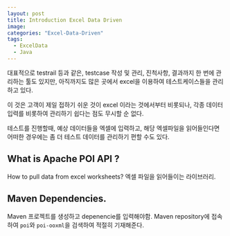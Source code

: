 ```yaml
---
layout: post
title: Introduction Excel Data Driven
image:
categories: "Excel-Data-Driven"
tags:
  - ExcelData
  - Java
---
```


대표적으로 testrail 등과 같은, testcase 작성 및 관리, 진척사항, 결과까지 한 번에 관리하는 툴도 있지만, 아직까지도 많은 곳에서 excel을 이용하여 테스트케이스들을 관리하고 있다.

이 것은 고객이 제일 접하기 쉬운 것이 excel 이라는 것에서부터 비롯되나, 각종 데이터 입력를 비롯하여 관리하기 쉽다는 점도 무시할 순 없다.

테스트를 진행할때, 예상 데이터들을 엑셀에 입력하고, 해당 엑셀파일을 읽어들인다면 어떠한 경우에는 좀 더 테스트 데이터를 관리하기 편할 수도 있다.

## What is Apache POI API ?

How to pull data from excel worksheets?
엑셀 파일을 읽어들이는 라이브러리.

## Maven Dependencies.

Maven 프로젝트를 생성하고 depenencie를 입력해야함.
Maven repository에 접속하여 `poi`와 `poi-ooxml`을 검색하여 적절히 기재해준다.



